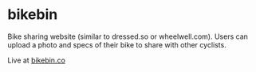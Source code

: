 # bikebin
Bike sharing website (similar to dressed.so or wheelwell.com).  Users can upload a photo and specs of their bike to share with other cyclists.  

Live at [bikebin.co](bikebin.co)
